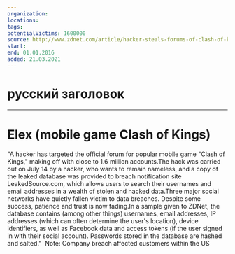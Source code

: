 ```yaml
---
organization: 
locations: 
tags: 
potentialVictims: 1600000
source: http://www.zdnet.com/article/hacker-steals-forums-of-clash-of-kings-mobile-game/
start: 
end: 01.01.2016
added: 21.03.2021
---
```


# русский заголовок

---

# Elex (mobile game Clash of Kings)

"A hacker has targeted the official forum for popular mobile game "Clash of Kings," making off with close to 1.6 million accounts.The hack was carried out on July 14 by a hacker, who wants to remain nameless, and a copy of the leaked database was provided to breach notification site LeakedSource.com, which allows users to search their usernames and email addresses in a wealth of stolen and hacked data.Three major social networks have quietly fallen victim to data breaches. Despite some success, patience and trust is now fading.In a sample given to ZDNet, the database contains (among other things) usernames, email addresses, IP addresses (which can often determine the user's location), device identifiers, as well as Facebook data and access tokens (if the user signed in with their social account). Passwords stored in the database are hashed and salted."  Note: Company breach affected customers within the US
